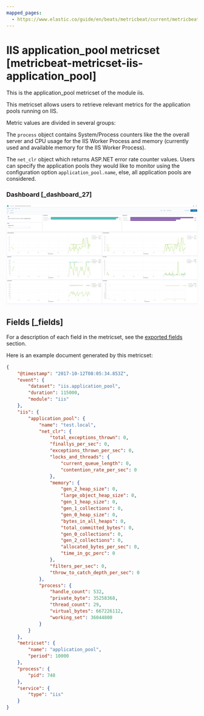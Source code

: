 ```yaml
---
mapped_pages:
  - https://www.elastic.co/guide/en/beats/metricbeat/current/metricbeat-metricset-iis-application_pool.html
---
```


<!-- This file is generated! See scripts/docs_collector.py -->

# IIS application_pool metricset [metricbeat-metricset-iis-application_pool]

This is the application_pool metricset of the module iis.

This metricset allows users to retrieve relevant metrics for the application pools running on IIS.

Metric values are divided in several groups:

The `process` object contains System/Process counters like the the overall server and CPU usage for the IIS Worker Process and memory (currently used and available memory for the IIS Worker Process).

The `net_clr` object which returns ASP.NET error rate counter values. Users can specify the application pools they would like to monitor using the configuration option `application_pool.name`, else, all application pools are considered.


### Dashboard [_dashboard_27]

![metricbeat iis application pool overview](images/metricbeat-iis-application-pool-overview.png)

## Fields [_fields]

For a description of each field in the metricset, see the [exported fields](/reference/metricbeat/exported-fields-iis.md) section.

Here is an example document generated by this metricset:

```json
{
    "@timestamp": "2017-10-12T08:05:34.853Z",
    "event": {
        "dataset": "iis.application_pool",
        "duration": 115000,
        "module": "iis"
    },
    "iis": {
        "application_pool": {
            "name": "test.local",
            "net_clr": {
                "total_exceptions_thrown": 0,
                "finallys_per_sec": 0,
                "exceptions_thrown_per_sec": 0,
                "locks_and_threads": {
                    "current_queue_length": 0,
                    "contention_rate_per_sec": 0
                },
                "memory": {
                    "gen_2_heap_size": 0,
                    "large_object_heap_size": 0,
                    "gen_1_heap_size": 0,
                    "gen_1_collections": 0,
                    "gen_0_heap_size": 0,
                    "bytes_in_all_heaps": 0,
                    "total_committed_bytes": 0,
                    "gen_0_collections": 0,
                    "gen_2_collections": 0,
                    "allocated_bytes_per_sec": 0,
                    "time_in_gc_perc": 0
                },
                "filters_per_sec": 0,
                "throw_to_catch_depth_per_sec": 0
            },
            "process": {
                "handle_count": 532,
                "private_byte": 35258368,
                "thread_count": 29,
                "virtual_bytes": 667226112,
                "working_set": 36044800
            }
        }
    },
    "metricset": {
        "name": "application_pool",
        "period": 10000
    },
    "process": {
        "pid": 748
    },
    "service": {
        "type": "iis"
    }
}
```

